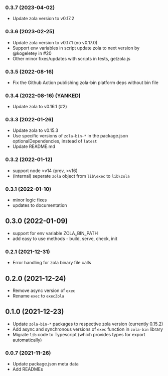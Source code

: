 ### 0.3.7 (2023-04-02)
- Update zola version to v0.17.2

### 0.3.6 (2023-02-25)
- Update zola version to v0.17.1 (no v0.17.0)
- Support env variables in script update zola to next version by @kogeletey in #20
- Other minor fixes/updates with scripts in tests, getzola.js

### 0.3.5 (2022-08-16)
- Fix the Github Action publishing zola-bin platform deps without bin file

### 0.3.4 (2022-08-16) (YANKED)
- Update zola to v0.16.1 (#2)

### 0.3.3 (2022-01-26)

- Update zola to v0.15.3
- Use specific versions of `zola-bin-*` in the package.json optionalDependencies, instead of `latest`
- Update README.md

### 0.3.2 (2022-01-12)

- support node >v14 (prev, >v16)
- (internal) seperate `zola` object from `lib\exec` to `lib\zola`

### 0.3.1 (2022-01-10)

- minor logic fixes
- updates to documentation

## 0.3.0 (2022-01-09)

- support for env variable ZOLA_BIN_PATH
- add easy to use methods - build, serve, check, init

### 0.2.1 (2021-12-31)

- Error handling for zola binary file calls

## 0.2.0 (2021-12-24)

- Remove async version of `exec`
- Rename `exec` to `execZola`

## 0.1.0 (2021-12-23)

- Update `zola-bin-*` packages to respective zola version (currently 0.15.2)
- Add async and synchronous versions of `exec` function in `zola-bin` library
- Migrate `lib` code to Typescript (which provides types for export automatically)

### 0.0.7 (2021-11-26)

- Update package.json meta data
- Add READMEs
